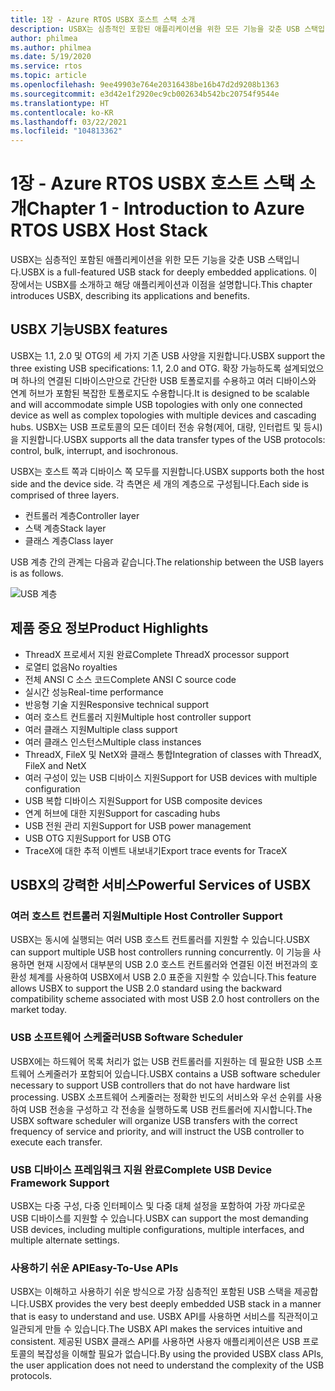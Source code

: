 ```yaml
---
title: 1장 - Azure RTOS USBX 호스트 스택 소개
description: USBX는 심층적인 포함된 애플리케이션을 위한 모든 기능을 갖춘 USB 스택입니다. 이 장에서는 USBX를 소개하고 해당 애플리케이션과 이점을 설명합니다.
author: philmea
ms.author: philmea
ms.date: 5/19/2020
ms.service: rtos
ms.topic: article
ms.openlocfilehash: 9ee49903e764e20316438be16b47d2d9208b1363
ms.sourcegitcommit: e3d42e1f2920ec9cb002634b542bc20754f9544e
ms.translationtype: HT
ms.contentlocale: ko-KR
ms.lasthandoff: 03/22/2021
ms.locfileid: "104813362"
---
```

# <a name="chapter-1---introduction-to-azure-rtos-usbx-host-stack"></a><span data-ttu-id="ae22e-104">1장 - Azure RTOS USBX 호스트 스택 소개</span><span class="sxs-lookup"><span data-stu-id="ae22e-104">Chapter 1 - Introduction to Azure RTOS USBX Host Stack</span></span>

<span data-ttu-id="ae22e-105">USBX는 심층적인 포함된 애플리케이션을 위한 모든 기능을 갖춘 USB 스택입니다.</span><span class="sxs-lookup"><span data-stu-id="ae22e-105">USBX is a full-featured USB stack for deeply embedded applications.</span></span> <span data-ttu-id="ae22e-106">이 장에서는 USBX를 소개하고 해당 애플리케이션과 이점을 설명합니다.</span><span class="sxs-lookup"><span data-stu-id="ae22e-106">This chapter introduces USBX, describing its applications and benefits.</span></span>

## <a name="usbx-features"></a><span data-ttu-id="ae22e-107">USBX 기능</span><span class="sxs-lookup"><span data-stu-id="ae22e-107">USBX features</span></span>

<span data-ttu-id="ae22e-108">USBX는 1.1, 2.0 및 OTG의 세 가지 기존 USB 사양을 지원합니다.</span><span class="sxs-lookup"><span data-stu-id="ae22e-108">USBX support the three existing USB specifications: 1.1, 2.0 and OTG.</span></span> <span data-ttu-id="ae22e-109">확장 가능하도록 설계되었으며 하나의 연결된 디바이스만으로 간단한 USB 토폴로지를 수용하고 여러 디바이스와 연계 허브가 포함된 복잡한 토폴로지도 수용합니다.</span><span class="sxs-lookup"><span data-stu-id="ae22e-109">It is designed to be scalable and will accommodate simple USB topologies with only one connected device as well as complex topologies with multiple devices and cascading hubs.</span></span> <span data-ttu-id="ae22e-110">USBX는 USB 프로토콜의 모든 데이터 전송 유형(제어, 대량, 인터럽트 및 등시)을 지원합니다.</span><span class="sxs-lookup"><span data-stu-id="ae22e-110">USBX supports all the data transfer types of the USB protocols: control, bulk, interrupt, and isochronous.</span></span>

<span data-ttu-id="ae22e-111">USBX는 호스트 쪽과 디바이스 쪽 모두를 지원합니다.</span><span class="sxs-lookup"><span data-stu-id="ae22e-111">USBX supports both the host side and the device side.</span></span> <span data-ttu-id="ae22e-112">각 측면은 세 개의 계층으로 구성됩니다.</span><span class="sxs-lookup"><span data-stu-id="ae22e-112">Each side is comprised of three layers.</span></span>

- <span data-ttu-id="ae22e-113">컨트롤러 계층</span><span class="sxs-lookup"><span data-stu-id="ae22e-113">Controller layer</span></span>
- <span data-ttu-id="ae22e-114">스택 계층</span><span class="sxs-lookup"><span data-stu-id="ae22e-114">Stack layer</span></span>
- <span data-ttu-id="ae22e-115">클래스 계층</span><span class="sxs-lookup"><span data-stu-id="ae22e-115">Class layer</span></span>

<span data-ttu-id="ae22e-116">USB 계층 간의 관계는 다음과 같습니다.</span><span class="sxs-lookup"><span data-stu-id="ae22e-116">The relationship between the USB layers is as follows.</span></span>

![USB 계층](./media/usbx-device-stack/usb-layers.png)

## <a name="product-highlights"></a><span data-ttu-id="ae22e-118">제품 중요 정보</span><span class="sxs-lookup"><span data-stu-id="ae22e-118">Product Highlights</span></span>

- <span data-ttu-id="ae22e-119">ThreadX 프로세서 지원 완료</span><span class="sxs-lookup"><span data-stu-id="ae22e-119">Complete ThreadX processor support</span></span>
- <span data-ttu-id="ae22e-120">로열티 없음</span><span class="sxs-lookup"><span data-stu-id="ae22e-120">No royalties</span></span>
- <span data-ttu-id="ae22e-121">전체 ANSI C 소스 코드</span><span class="sxs-lookup"><span data-stu-id="ae22e-121">Complete ANSI C source code</span></span>
- <span data-ttu-id="ae22e-122">실시간 성능</span><span class="sxs-lookup"><span data-stu-id="ae22e-122">Real-time performance</span></span>
- <span data-ttu-id="ae22e-123">반응형 기술 지원</span><span class="sxs-lookup"><span data-stu-id="ae22e-123">Responsive technical support</span></span>
- <span data-ttu-id="ae22e-124">여러 호스트 컨트롤러 지원</span><span class="sxs-lookup"><span data-stu-id="ae22e-124">Multiple host controller support</span></span>
- <span data-ttu-id="ae22e-125">여러 클래스 지원</span><span class="sxs-lookup"><span data-stu-id="ae22e-125">Multiple class support</span></span>
- <span data-ttu-id="ae22e-126">여러 클래스 인스턴스</span><span class="sxs-lookup"><span data-stu-id="ae22e-126">Multiple class instances</span></span>
- <span data-ttu-id="ae22e-127">ThreadX, FileX 및 NetX와 클래스 통합</span><span class="sxs-lookup"><span data-stu-id="ae22e-127">Integration of classes with ThreadX, FileX and NetX</span></span>
- <span data-ttu-id="ae22e-128">여러 구성이 있는 USB 디바이스 지원</span><span class="sxs-lookup"><span data-stu-id="ae22e-128">Support for USB devices with multiple configuration</span></span>
- <span data-ttu-id="ae22e-129">USB 복합 디바이스 지원</span><span class="sxs-lookup"><span data-stu-id="ae22e-129">Support for USB composite devices</span></span>
- <span data-ttu-id="ae22e-130">연계 허브에 대한 지원</span><span class="sxs-lookup"><span data-stu-id="ae22e-130">Support for cascading hubs</span></span>
- <span data-ttu-id="ae22e-131">USB 전원 관리 지원</span><span class="sxs-lookup"><span data-stu-id="ae22e-131">Support for USB power management</span></span>
- <span data-ttu-id="ae22e-132">USB OTG 지원</span><span class="sxs-lookup"><span data-stu-id="ae22e-132">Support for USB OTG</span></span>
- <span data-ttu-id="ae22e-133">TraceX에 대한 추적 이벤트 내보내기</span><span class="sxs-lookup"><span data-stu-id="ae22e-133">Export trace events for TraceX</span></span>

## <a name="powerful-services-of-usbx"></a><span data-ttu-id="ae22e-134">USBX의 강력한 서비스</span><span class="sxs-lookup"><span data-stu-id="ae22e-134">Powerful Services of USBX</span></span>

### <a name="multiple-host-controller-support"></a><span data-ttu-id="ae22e-135">여러 호스트 컨트롤러 지원</span><span class="sxs-lookup"><span data-stu-id="ae22e-135">Multiple Host Controller Support</span></span>

<span data-ttu-id="ae22e-136">USBX는 동시에 실행되는 여러 USB 호스트 컨트롤러를 지원할 수 있습니다.</span><span class="sxs-lookup"><span data-stu-id="ae22e-136">USBX can support multiple USB host controllers running concurrently.</span></span> <span data-ttu-id="ae22e-137">이 기능을 사용하면 현재 시장에서 대부분의 USB 2.0 호스트 컨트롤러와 연결된 이전 버전과의 호환성 체계를 사용하여 USBX에서 USB 2.0 표준을 지원할 수 있습니다.</span><span class="sxs-lookup"><span data-stu-id="ae22e-137">This feature allows USBX to support the USB 2.0 standard using the backward compatibility scheme associated with most USB 2.0 host controllers on the market today.</span></span>

### <a name="usb-software-scheduler"></a><span data-ttu-id="ae22e-138">USB 소프트웨어 스케줄러</span><span class="sxs-lookup"><span data-stu-id="ae22e-138">USB Software Scheduler</span></span>

<span data-ttu-id="ae22e-139">USBX에는 하드웨어 목록 처리가 없는 USB 컨트롤러를 지원하는 데 필요한 USB 소프트웨어 스케줄러가 포함되어 있습니다.</span><span class="sxs-lookup"><span data-stu-id="ae22e-139">USBX contains a USB software scheduler necessary to support USB controllers that do not have hardware list processing.</span></span> <span data-ttu-id="ae22e-140">USBX 소프트웨어 스케줄러는 정확한 빈도의 서비스와 우선 순위를 사용하여 USB 전송을 구성하고 각 전송을 실행하도록 USB 컨트롤러에 지시합니다.</span><span class="sxs-lookup"><span data-stu-id="ae22e-140">The USBX software scheduler will organize USB transfers with the correct frequency of service and priority, and will instruct the USB controller to execute each transfer.</span></span>

### <a name="complete-usb-device-framework-support"></a><span data-ttu-id="ae22e-141">USB 디바이스 프레임워크 지원 완료</span><span class="sxs-lookup"><span data-stu-id="ae22e-141">Complete USB Device Framework Support</span></span>

<span data-ttu-id="ae22e-142">USBX는 다중 구성, 다중 인터페이스 및 다중 대체 설정을 포함하여 가장 까다로운 USB 디바이스를 지원할 수 있습니다.</span><span class="sxs-lookup"><span data-stu-id="ae22e-142">USBX can support the most demanding USB devices, including multiple configurations, multiple interfaces, and multiple alternate settings.</span></span>

### <a name="easy-to-use-apis"></a><span data-ttu-id="ae22e-143">사용하기 쉬운 API</span><span class="sxs-lookup"><span data-stu-id="ae22e-143">Easy-To-Use APIs</span></span>

<span data-ttu-id="ae22e-144">USBX는 이해하고 사용하기 쉬운 방식으로 가장 심층적인 포함된 USB 스택을 제공합니다.</span><span class="sxs-lookup"><span data-stu-id="ae22e-144">USBX provides the very best deeply embedded USB stack in a manner that is easy to understand and use.</span></span> <span data-ttu-id="ae22e-145">USBX API를 사용하면 서비스를 직관적이고 일관되게 만들 수 있습니다.</span><span class="sxs-lookup"><span data-stu-id="ae22e-145">The USBX API makes the services intuitive and consistent.</span></span> <span data-ttu-id="ae22e-146">제공된 USBX 클래스 API를 사용하면 사용자 애플리케이션은 USB 프로토콜의 복잡성을 이해할 필요가 없습니다.</span><span class="sxs-lookup"><span data-stu-id="ae22e-146">By using the provided USBX class APIs, the user application does not need to understand the complexity of the USB protocols.</span></span>
